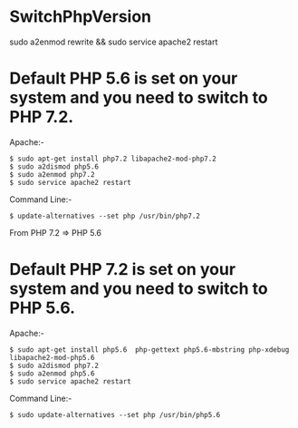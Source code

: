 # SwitchPhpVersion
  sudo a2enmod rewrite && sudo service apache2 restart
# Default PHP 5.6 is set on your system and you need to switch to PHP 7.2.

Apache:-

    $ sudo apt-get install php7.2 libapache2-mod-php7.2 
    $ sudo a2dismod php5.6
    $ sudo a2enmod php7.2
    $ sudo service apache2 restart
    
Command Line:-

    $ update-alternatives --set php /usr/bin/php7.2
    
From PHP 7.2 => PHP 5.6

# Default PHP 7.2 is set on your system and you need to switch to PHP 5.6.

Apache:-

    $ sudo apt-get install php5.6  php-gettext php5.6-mbstring php-xdebug libapache2-mod-php5.6
    $ sudo a2dismod php7.2
    $ sudo a2enmod php5.6
    $ sudo service apache2 restart
    
Command Line:-

    $ sudo update-alternatives --set php /usr/bin/php5.6

